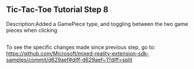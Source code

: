 ## Tic-Tac-Toe Tutorial Step 8 
Description:Added a GamePiece type, and toggling between the two game pieces when clicking
##
To see the specific changes made since previous step, go to:
https://github.com/Microsoft/mixed-reality-extension-sdk-samples/commit/d629aef#diff-d629aef~1?diff=split
